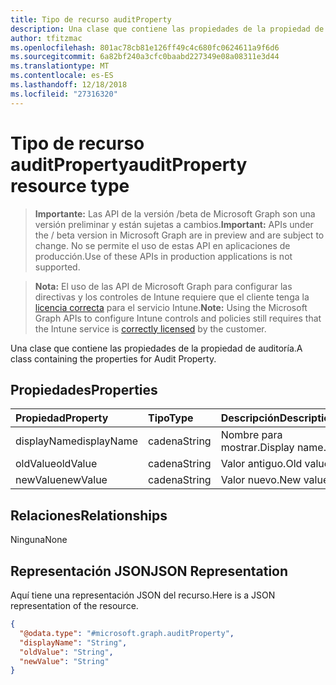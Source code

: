 ```yaml
---
title: Tipo de recurso auditProperty
description: Una clase que contiene las propiedades de la propiedad de auditoría.
author: tfitzmac
ms.openlocfilehash: 801ac78cb81e126ff49c4c680fc0624611a9f6d6
ms.sourcegitcommit: 6a82bf240a3cfc0baabd227349e08a08311e3d44
ms.translationtype: MT
ms.contentlocale: es-ES
ms.lasthandoff: 12/18/2018
ms.locfileid: "27316320"
---
```

# <a name="auditproperty-resource-type"></a><span data-ttu-id="16e17-103">Tipo de recurso auditProperty</span><span class="sxs-lookup"><span data-stu-id="16e17-103">auditProperty resource type</span></span>

> <span data-ttu-id="16e17-104">**Importante:** Las API de la versión /beta de Microsoft Graph son una versión preliminar y están sujetas a cambios.</span><span class="sxs-lookup"><span data-stu-id="16e17-104">**Important:** APIs under the / beta version in Microsoft Graph are in preview and are subject to change.</span></span> <span data-ttu-id="16e17-105">No se permite el uso de estas API en aplicaciones de producción.</span><span class="sxs-lookup"><span data-stu-id="16e17-105">Use of these APIs in production applications is not supported.</span></span>

> <span data-ttu-id="16e17-106">**Nota:** El uso de las API de Microsoft Graph para configurar las directivas y los controles de Intune requiere que el cliente tenga la [licencia correcta](https://go.microsoft.com/fwlink/?linkid=839381) para el servicio Intune.</span><span class="sxs-lookup"><span data-stu-id="16e17-106">**Note:** Using the Microsoft Graph APIs to configure Intune controls and policies still requires that the Intune service is [correctly licensed](https://go.microsoft.com/fwlink/?linkid=839381) by the customer.</span></span>

<span data-ttu-id="16e17-107">Una clase que contiene las propiedades de la propiedad de auditoría.</span><span class="sxs-lookup"><span data-stu-id="16e17-107">A class containing the properties for Audit Property.</span></span>
## <a name="properties"></a><span data-ttu-id="16e17-108">Propiedades</span><span class="sxs-lookup"><span data-stu-id="16e17-108">Properties</span></span>
|<span data-ttu-id="16e17-109">Propiedad</span><span class="sxs-lookup"><span data-stu-id="16e17-109">Property</span></span>|<span data-ttu-id="16e17-110">Tipo</span><span class="sxs-lookup"><span data-stu-id="16e17-110">Type</span></span>|<span data-ttu-id="16e17-111">Descripción</span><span class="sxs-lookup"><span data-stu-id="16e17-111">Description</span></span>|
|:---|:---|:---|
|<span data-ttu-id="16e17-112">displayName</span><span class="sxs-lookup"><span data-stu-id="16e17-112">displayName</span></span>|<span data-ttu-id="16e17-113">cadena</span><span class="sxs-lookup"><span data-stu-id="16e17-113">String</span></span>|<span data-ttu-id="16e17-114">Nombre para mostrar.</span><span class="sxs-lookup"><span data-stu-id="16e17-114">Display name.</span></span>|
|<span data-ttu-id="16e17-115">oldValue</span><span class="sxs-lookup"><span data-stu-id="16e17-115">oldValue</span></span>|<span data-ttu-id="16e17-116">cadena</span><span class="sxs-lookup"><span data-stu-id="16e17-116">String</span></span>|<span data-ttu-id="16e17-117">Valor antiguo.</span><span class="sxs-lookup"><span data-stu-id="16e17-117">Old value.</span></span>|
|<span data-ttu-id="16e17-118">newValue</span><span class="sxs-lookup"><span data-stu-id="16e17-118">newValue</span></span>|<span data-ttu-id="16e17-119">cadena</span><span class="sxs-lookup"><span data-stu-id="16e17-119">String</span></span>|<span data-ttu-id="16e17-120">Valor nuevo.</span><span class="sxs-lookup"><span data-stu-id="16e17-120">New value.</span></span>|

## <a name="relationships"></a><span data-ttu-id="16e17-121">Relaciones</span><span class="sxs-lookup"><span data-stu-id="16e17-121">Relationships</span></span>
<span data-ttu-id="16e17-122">Ninguna</span><span class="sxs-lookup"><span data-stu-id="16e17-122">None</span></span>
## <a name="json-representation"></a><span data-ttu-id="16e17-123">Representación JSON</span><span class="sxs-lookup"><span data-stu-id="16e17-123">JSON Representation</span></span>
<span data-ttu-id="16e17-124">Aquí tiene una representación JSON del recurso.</span><span class="sxs-lookup"><span data-stu-id="16e17-124">Here is a JSON representation of the resource.</span></span>
<!-- {
  "blockType": "resource",
  "@odata.type": "microsoft.graph.auditProperty"
}
-->
``` json
{
  "@odata.type": "#microsoft.graph.auditProperty",
  "displayName": "String",
  "oldValue": "String",
  "newValue": "String"
}
```






